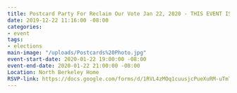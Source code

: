 ```yaml
---
title: Postcard Party For Reclaim Our Vote Jan 22, 2020 - THIS EVENT IS FULL.
date: 2019-12-22 11:16:00 -08:00
categories:
- event
tags:
- elections
main-image: "/uploads/Postcards%20Photo.jpg"
event-start-date: 2020-01-22 19:00:00 -08:00
event-end-date: 2020-01-22 21:00:00 -08:00
Location: North Berkeley Home
RSVP-link: https://docs.google.com/forms/d/1RVL4zMOq1cuusjcPueXuRM-uTmTNtp81zNhCEpyRjeE/edit
---
```


